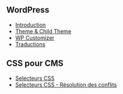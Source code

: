 ## WordPress

- [Introduction](./wp/introduction)
- [Theme & Child Theme](./wp/theme)
- [WP Customizer](./wp/customizer)
- [Traductions](./wp/traduction)

## CSS pour CMS

- [Selecteurs CSS](./css/css-selecteurs)
- [Selecteurs CSS - Résolution des conflits](./css/css-specificite)
<!---

## WooCommerce

- [CSS - Introduction](./css/premiers-pas)
- [Box Model](./css/box-model)
- [Couleurs](./css/couleurs)
- [Typographie](./css/typographie)

- [RWD](./css/rwd)

- [Flexbox](./css/flexbox)
- [Grid](./css/grid)
- [Position & z-index](./css/position-z-index)
  -->
